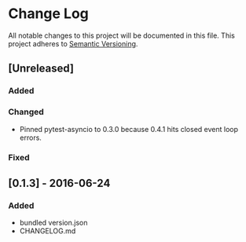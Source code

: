 # Change Log
All notable changes to this project will be documented in this file.
This project adheres to [Semantic Versioning](http://semver.org/).

## [Unreleased]
### Added

### Changed
- Pinned pytest-asyncio to 0.3.0 because 0.4.1 hits closed event loop errors.

### Fixed

## [0.1.3] - 2016-06-24
### Added
- bundled version.json
- CHANGELOG.md

